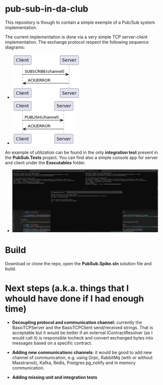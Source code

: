 # pub-sub-in-da-club

This repository is though to contain a simple exemple of a Pub/Sub system implementation.

The current implementation is done via a very simple TCP server-client implementation.
The exchange protocol respect the following sequence diagrams:
* ![Subscribe messages exchange](/subscribe.png "Subscribe exchange")
* ![Publish messages exchange](/publish.png "Publish exchange")

An example of utilization can be found in the only **integration test** present in the **PubSub.Tests** project.
You can find also a simple console app for server and client under the **Executables** folder.
* ![Publish messages exchanege](/programExample.png "Publish exchange")

# Build
Download or clone the repo, open the **PubSub.Spike.sln** solution file and build.

# Next steps (a.k.a. things that I whould have done if I had enough time) 
* **Decoupling protocol and communication channel:** currently the BasicTCPServer and the BasicTCPClient send/received strings. That is acceptable but it would be better if an external IContractResolver (as I would call it) is responsible tocheck and convert exchanged bytes into messages based on a specific contract. 

* **Adding new communicationc channels**: it would be good to add new channel of communication, e.g. using Grpc, RabbitMq (with or without Masstransit), Kafka, Redis, Postgres pg_notify and in memory communication.
  
*  **Adding missing unit and integration tests**
